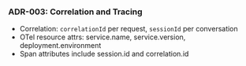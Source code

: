 ### ADR-003: Correlation and Tracing

- Correlation: `correlationId` per request, `sessionId` per conversation
- OTel resource attrs: service.name, service.version, deployment.environment
- Span attributes include session.id and correlation.id
